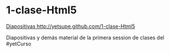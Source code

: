 1-clase-Html5
=============
[Diapositivas http://yetsupe.github.com/1-clase-Html5 ](http://yetsupe.github.com/1-clase-Html5)

Diapositivas y demás material de la primera session de clases del #yetCurso
